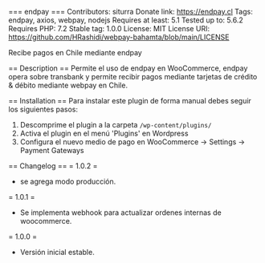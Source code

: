 === endpay ===
Contributors: siturra
Donate link: https://endpay.cl
Tags: endpay, axios, webpay, nodejs
Requires at least: 5.1
Tested up to: 5.6.2
Requires PHP: 7.2
Stable tag: 1.0.0
License: MIT
License URI: https://github.com/HRashidi/webpay-bahamta/blob/main/LICENSE
 
Recibe pagos en Chile mediante endpay

== Description ==
Permite el uso de endpay en WooCommerce, endpay opera sobre transbank y permite recibir pagos mediante tarjetas de crédito & débito mediante webpay en Chile. 

== Installation ==
Para instalar este plugin de forma manual debes seguir los siguientes pasos:

1. Descomprime el plugin a la carpeta `/wp-content/plugins/`
2. Activa el plugin en el menú 'Plugins' en Wordpress
3. Configura el nuevo medio de pago en  WooCommerce -> Settings -> Payment Gateways

== Changelog == 
= 1.0.2 = 
* se agrega modo producción.

= 1.0.1 = 
* Se implementa webhook para actualizar ordenes internas de woocommerce.

= 1.0.0 = 
* Versión inicial estable.